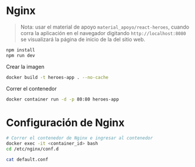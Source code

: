 # Nginx

> Nota: usar el material de apoyo `material_apoyo/react-heroes`, cuando corra la aplicación en el navegador digitando `http://localhost:8080` se visualizará la página de inicio de la del sitio web. 

```sh
npm install
npm run dev
```

Crear la imagen

```sh
docker build -t heroes-app . --no-cache
```

Correr el contenedor

```sh
docker container run -d -p 80:80 heroes-app
```

# Configuración de Nginx

```sh
# Correr el contenedor de Nginx e ingresar al contenedor
docker exec -it <container_id> bash
cd /etc/nginx/conf.d

cat default.conf
```




